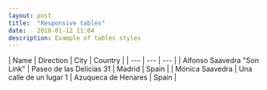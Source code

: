 ```yaml
---
layout: post
title:  "Responsive tables"
date:   2018-01-12 11:04
description: Example of tables styles
---
```


| Name | Direction | City | Country |
| --- | --- | --- |
| Alfonso Saavedra "Son Link" | Paseo de las Delicias 31 | Madrid | Spain |
| Mónica Saavedra | Una calle de un lugar 1 | Azuqueca de Henares | Spain |
